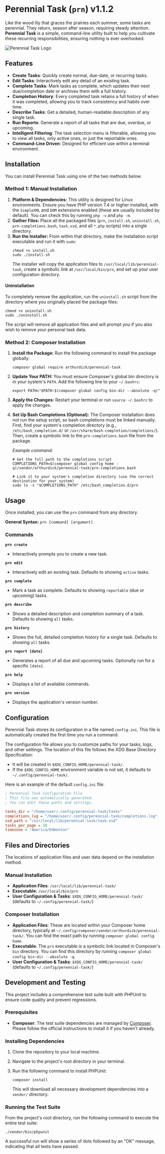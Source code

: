 # Perennial Task (`prn`) v1.1.2

Like the wood lily that graces the prairies each summer, some tasks are perennial. They return, season after season, requiring steady attention. **Perennial Task** is a simple, command-line utility built to help you cultivate these recurring responsibilities, ensuring nothing is ever overlooked.

![Perennial Task Logo](/docs/prn_logo.png)

## Features

  * **Create Tasks**: Quickly create normal, due-date, or recurring tasks.
  * **Edit Tasks**: Interactively edit any detail of an existing task.
  * **Complete Tasks**: Mark tasks as complete, which updates their next due/completion date or archives them with a full history.
  * **Completion History**: Every completed task retains a full history of when it was completed, allowing you to track consistency and habits over time.
  * **Describe Tasks**: Get a detailed, human-readable description of any single task.
  * **Run Reports**: Generate a report of all tasks that are due, overdue, or upcoming.
  * **Intelligent Filtering**: The task selection menu is filterable, allowing you to view all tasks, only active ones, or just the reportable ones.
  * **Command-Line Driven**: Designed for efficient use within a terminal environment.

## Installation

You can install Perennial Task using one of the two methods below.

### Method 1: Manual Installation

1.  **Platform & Dependencies:** This utility is designed for Linux environments. Ensure you have PHP version 7.4 or higher installed, with the `SimpleXML` and `DOM` extensions enabled (these are usually included by default). You can check this by running `php -v` and `php -m`.
2.  **Gather Files:** Place all the packaged files (`prn`, `install.sh`, `uninstall.sh`, `prn-completions.bash`, `task.xsd`, and all `*.php` scripts) into a single directory.
3.  **Run the Installer:** From within that directory, make the installation script executable and run it with `sudo`:
    ```
    chmod +x install.sh
    sudo ./install.sh
    ```
    The installer will copy the application files to `/usr/local/lib/perennial-task`, create a symbolic link at `/usr/local/bin/prn`, and set up your user configuration directory.

#### Uninstallation

To completely remove the application, run the `uninstall.sh` script from the directory where you originally placed the package files:

```
chmod +x uninstall.sh
sudo ./uninstall.sh
```

The script will remove all application files and will prompt you if you also wish to remove your personal task data.

### Method 2: Composer Installation

1.  **Install the Package:** Run the following command to install the package globally:

    ```
    composer global require arthurdick/perennial-task
    ```

2.  **Update Your PATH:** You must ensure Composer's global bin directory is in your system's `PATH`. Add the following line to your `~/.bashrc`:

    ```
    export PATH="$PATH:$(composer global config bin-dir --absolute -q)"
    ```

3.  **Apply the Changes:** Restart your terminal or run `source ~/.bashrc` to apply the changes.

4.  **Set Up Bash Completions (Optional):** The Composer installation does not run the setup script, so bash completions must be linked manually. First, find your system's completion directory (e.g., `/etc/bash_completion.d/` or `/usr/share/bash-completion/completions/`). Then, create a symbolic link to the `prn-completions.bash` file from the package.

    *Example command:*

    ```
    # Get the full path to the completions script
    COMPLETIONS_PATH=$(composer global config home -q)/vendor/arthurdick/perennial-task/prn-completions.bash

    # Link it to your system's completion directory (use the correct destination for your system)
    sudo ln -s "$COMPLETIONS_PATH" /etc/bash_completion.d/prn
    ```

## Usage

Once installed, you can use the `prn` command from any directory.

**General Syntax:** `prn [command] [argument]`

### **Commands**

**`prn create`**

  * Interactively prompts you to create a new task.

**`prn edit`**

  * Interactively edit an existing task. Defaults to showing `active` tasks.

**`prn complete`**

  * Mark a task as complete. Defaults to showing `reportable` (due or upcoming) tasks.

**`prn describe`**

  * Shows a detailed description and completion summary of a task. Defaults to showing `all` tasks.

**`prn history`**

  * Shows the full, detailed completion history for a single task. Defaults to showing `all` tasks.

**`prn report [date]`**

  * Generates a report of all due and upcoming tasks. Optionally run for a specific `[date]`.

**`prn help`**

  * Displays a list of available commands.

**`prn version`**

  * Displays the application's version number.

## Configuration

Perennial Task stores its configuration in a file named `config.ini`. This file is automatically created the first time you run a command.

The configuration file allows you to customize paths for your tasks, logs, and other settings. The location of this file follows the XDG Base Directory Specification:

  * It will be created in `$XDG_CONFIG_HOME/perennial-task/`.
  * If the `$XDG_CONFIG_HOME` environment variable is not set, it defaults to `~/.config/perennial-task/`.

Here is an example of the default `config.ini` file:

```ini
; Perennial Task Configuration File
; This file was automatically generated.
; You can edit these paths and settings.

tasks_dir = "/home/user/.config/perennial-task/tasks"
completions_log = "/home/user/.config/perennial-task/completions.log"
xsd_path = "/usr/local/lib/perennial-task/task.xsd"
tasks_per_page = 10
timezone = "America/Edmonton"
```

## Files and Directories

The locations of application files and user data depend on the installation method.

### Manual Installation

  * **Application Files**: `/usr/local/lib/perennial-task/`
  * **Executable**: `/usr/local/bin/prn`
  * **User Configuration & Tasks**: `$XDG_CONFIG_HOME/perennial-task/` (defaults to `~/.config/perennial-task/`)

### Composer Installation

  * **Application Files**: These are located within your Composer home directory, typically at `~/.config/composer/vendor/arthurdick/perennial-task/`. You can find the exact path by running `composer global config home`.
  * **Executable**: The `prn` executable is a symbolic link located in Composer's `bin` directory. You can find this directory by running `composer global config bin-dir --absolute -q`.
  * **User Configuration & Tasks**: `$XDG_CONFIG_HOME/perennial-task/` (defaults to `~/.config/perennial-task/`)

## Development and Testing

This project includes a comprehensive test suite built with PHPUnit to ensure code quality and prevent regressions.

### Prerequisites

  * **Composer**: The test suite dependencies are managed by [Composer](https://getcomposer.org/). Please follow the official instructions to install it if you haven't already.

### Installing Dependencies

1.  Clone the repository to your local machine.

2.  Navigate to the project's root directory in your terminal.

3.  Run the following command to install PHPUnit:

    ```
    composer install
    ```

    This will download all necessary development dependencies into a `vendor/` directory.

### Running the Test Suite

From the project's root directory, run the following command to execute the entire test suite:

```
./vendor/bin/phpunit
```

A successful run will show a series of dots followed by an "OK" message, indicating that all tests have passed.

